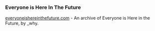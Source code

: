 ### Everyone is Here In The Future


[everyoneishereinthefuture.com](http://everyoneishereinthefuture.com/) - An archive of Everyone is Here in the Future, by _why.

